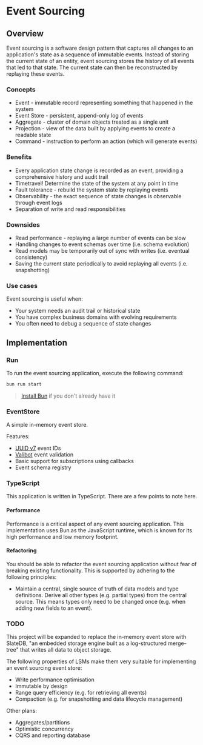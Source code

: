 # Event Sourcing

## Overview

Event sourcing is a software design pattern that captures all changes to an application's state as a sequence of immutable events. Instead of storing the current state of an entity, event sourcing stores the history of all events that led to that state. The current state can then be reconstructed by replaying these events.

### Concepts

- Event - immutable record representing something that happened in the system
- Event Store - persistent, append-only log of events
- Aggregate - cluster of domain objects treated as a single unit
- Projection - view of the data built by applying events to create a readable state
- Command - instruction to perform an action (which will generate events)

### Benefits

- Every application state change is recorded as an event, providing a comprehensive history and audit trail
- Timetravel! Determine the state of the system at any point in time
- Fault tolerance - rebuild the system state by replaying events
- Observability - the exact sequence of state changes is observable through event logs
- Separation of write and read responsibilities

### Downsides

- Read performance - replaying a large number of events can be slow
- Handling changes to event schemas over time (i.e. schema evolution)
- Read models may be temporarily out of sync with writes (i.e. eventual consistency)
- Saving the current state periodically to avoid replaying all events (i.e. snapshotting)

### Use cases

Event sourcing is useful when:

- Your system needs an audit trail or historical state
- You have complex business domains with evolving requirements
- You often need to debug a sequence of state changes

## Implementation

### Run

To run the event sourcing application, execute the following command:

```bash
bun run start
```

> [Install Bun](https://bun.com/docs/installation) if you don't already have it

### EventStore

A simple in-memory event store.

Features:

- [UUID v7](https://bun.com/docs/api/utils#bun-randomuuidv7) event IDs
- [Valibot](https://valibot.dev) event validation
- Basic support for subscriptions using callbacks
- Event schema registry

### TypeScript

This application is written in TypeScript. There are a few points to note here.

#### Performance

Performance is a critical aspect of any event sourcing application. This implementation uses Bun as the JavaScript runtime, which is known for its high performance and low memory footprint.

#### Refactoring

You should be able to refactor the event sourcing application without fear of breaking existing functionality. This is supported by adhering to the following principles:

- Maintain a central, single source of truth of data models and type definitions. Derive all other types (e.g. partial types) from the central source. This means types only need to be changed once (e.g. when adding new fields to an event).

### TODO

This project will be expanded to replace the in-memory event store with SlateDB, "an embedded storage engine built as a log-structured merge-tree" that writes all data to object storage.

The following properties of LSMs make them very suitable for implementing an event sourcing event store:

- Write performance optimisation
- Immutable by design
- Range query efficiency (e.g. for retrieving all events)
- Compaction (e.g. for snapshotting and data lifecycle management)

Other plans:

- Aggregates/partitions
- Optimistic concurrency
- CQRS and reporting database
